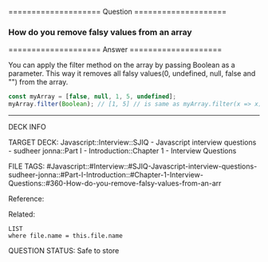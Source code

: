 ==================== Question ====================  

### How do you remove falsy values from an array  

==================== Answer ====================  

You can apply the filter method on the array by passing Boolean as a parameter.
This way it removes all falsy values(0, undefined, null, false and "") from the
array.

```javascript
const myArray = [false, null, 1, 5, undefined];
myArray.filter(Boolean); // [1, 5] // is same as myArray.filter(x => x);
```

---

DECK INFO

TARGET DECK: Javascript::Interview::SJIQ - Javascript interview questions -
sudheer jonna::Part I - Introduction::Chapter 1 - Interview Questions

FILE TAGS:
#Javascript::#Interview::#SJIQ-Javascript-interview-questions-sudheer-jonna::#Part-I-Introduction::#Chapter-1-Interview-Questions::#360-How-do-you-remove-falsy-values-from-an-arr

Reference:

Related:

```dataview
LIST
where file.name = this.file.name
```

QUESTION STATUS: Safe to store
